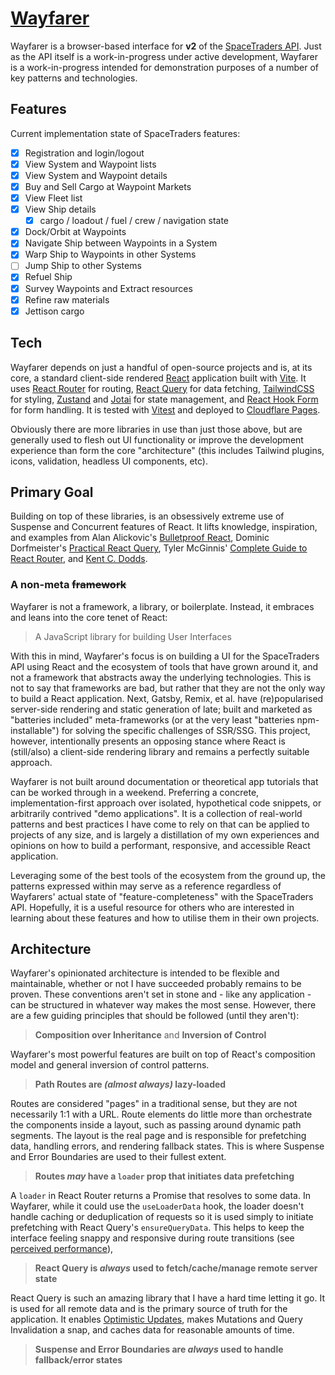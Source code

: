 # [Wayfarer](https://wayfarer.benweier.dev/)

Wayfarer is a browser-based interface for **v2** of the [SpaceTraders API](https://spacetraders.stoplight.io/docs/spacetraders). Just as the API itself is a work-in-progress under active development, Wayfarer is a work-in-progress intended for demonstration purposes of a number of key patterns and technologies.

## Features

Current implementation state of SpaceTraders features:

- [x] Registration and login/logout
- [x] View System and Waypoint lists
- [x] View System and Waypoint details
- [x] Buy and Sell Cargo at Waypoint Markets
- [x] View Fleet list
- [x] View Ship details
    - [x] cargo / loadout / fuel / crew / navigation state
- [x] Dock/Orbit at Waypoints
- [x] Navigate Ship between Waypoints in a System
- [x] Warp Ship to Waypoints in other Systems
- [ ] Jump Ship to other Systems
- [x] Refuel Ship
- [x] Survey Waypoints and Extract resources
- [x] Refine raw materials
- [x] Jettison cargo

## Tech

Wayfarer depends on just a handful of open-source projects and is, at its core, a standard client-side rendered [React](https://reactjs.org/) application built with [Vite](https://vitejs.dev/). It uses [React Router](https://reactrouter.com/) for routing, [React Query](https://tanstack.com/query) for data fetching, [TailwindCSS](https://tailwindcss.com/) for styling, [Zustand](https://docs.pmnd.rs/zustand) and [Jotai](https://jotai.org/) for state management, and [React Hook Form](https://react-hook-form.com/) for form handling. It is tested with [Vitest](https://vitest.dev/) and deployed to [Cloudflare Pages](https://pages.cloudflare.com/).

Obviously there are more libraries in use than just those above, but are generally used to flesh out UI functionality or improve the development experience than form the core "architecture" (this includes Tailwind plugins, icons, validation, headless UI components, etc).

## Primary Goal

Building on top of these libraries, is an obsessively extreme use of Suspense and Concurrent features of React. It lifts knowledge, inspiration, and examples from Alan Alickovic's [Bulletproof React](https://github.com/alan2207/bulletproof-react), Dominic Dorfmeister's [Practical React Query](https://tkdodo.eu/blog/practical-react-query), Tyler McGinnis' [Complete Guide to React Router](https://ui.dev/react-router-tutorial), and [Kent C. Dodds](https://kentcdodds.com).

### A non-meta ~~framework~~

Wayfarer is not a framework, a library, or boilerplate. Instead, it embraces and leans into the core tenet of React:

> A JavaScript library for building User Interfaces

With this in mind, Wayfarer's focus is on building a UI for the SpaceTraders API using React and the ecosystem of tools that have grown around it, and not a framework that abstracts away the underlying technologies. This is not to say that frameworks are bad, but rather that they are not the only way to build a React application. Next, Gatsby, Remix, et al. have (re)popularised server-side rendering and static generation of late; built and marketed as "batteries included" meta-frameworks (or at the very least "batteries npm-installable") for solving the specific challenges of SSR/SSG. This project, however, intentionally presents an opposing stance where React is (still/also) a client-side rendering library and remains a perfectly suitable approach.

Wayfarer is not built around documentation or theoretical app tutorials that can be worked through in a weekend. Preferring a concrete, implementation-first approach over isolated, hypothetical code snippets, or arbitrarily contrived "demo applications". It is a collection of real-world patterns and best practices I have come to rely on that can be applied to projects of any size, and is largely a distillation of my own experiences and opinions on how to build a performant, responsive, and accessible React application.

Leveraging some of the best tools of the ecosystem from the ground up, the patterns expressed within may serve as a reference regardless of Wayfarers' actual state of "feature-completeness" with the SpaceTraders API. Hopefully, it is a useful resource for others who are interested in learning about these features and how to utilise them in their own projects.

## Architecture

Wayfarer's opinionated architecture is intended to be flexible and maintainable, whether or not I have succeeded probably remains to be proven. These conventions aren't set in stone and - like any application - can be structured in whatever way makes the most sense. However, there are a few guiding principles that should be followed (until they aren't):

> **Composition over Inheritance** and **Inversion of Control**

Wayfarer's most powerful features are built on top of React's composition model and general inversion of control patterns. 

> **Path Routes are _(almost always)_ lazy-loaded**

Routes are considered "pages" in a traditional sense, but they are not necessarily 1:1 with a URL. Route elements do little more than orchestrate the components inside a layout, such as passing around dynamic path segments. The layout is the real page and is responsible for prefetching data, handling errors, and rendering fallback states. This is where Suspense and Error Boundaries are used to their fullest extent.

> **Routes _may_ have a `loader` prop that initiates data prefetching**  

A `loader` in React Router returns a Promise that resolves to some data. In Wayfarer, while it could use the `useLoaderData` hook, the loader doesn't handle caching or deduplication of requests so it is used simply to initiate prefetching with React Query's `ensureQueryData`. This helps to keep the interface feeling snappy and responsive during route transitions (see [perceived performance](https://en.wikipedia.org/wiki/Perceived_performance)), 

> **React Query is _always_ used to fetch/cache/manage remote server state**

React Query is such an amazing library that I have a hard time letting it go. It is used for all remote data and is the primary source of truth for the application. It enables [Optimistic Updates](https://tanstack.com/query/v4/docs/react/guides/optimistic-updates), makes Mutations and Query Invalidation a snap, and caches data for reasonable amounts of time.

> **Suspense and Error Boundaries are _always_ used to handle fallback/error states**

